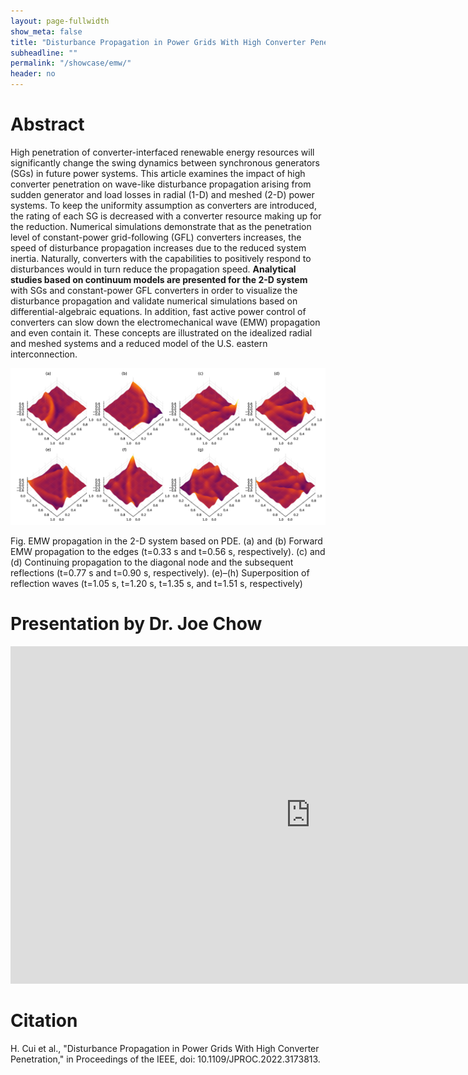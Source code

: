 ```yaml
---
layout: page-fullwidth
show_meta: false
title: "Disturbance Propagation in Power Grids With High Converter Penetration"
subheadline: ""
permalink: "/showcase/emw/"
header: no
---
```


# Abstract

High penetration of converter-interfaced renewable energy resources will significantly change the swing dynamics between synchronous generators (SGs) in future power systems. This article examines the impact of high converter penetration on wave-like disturbance propagation arising from sudden generator and load losses in radial (1-D) and meshed (2-D) power systems. To keep the uniformity assumption as converters are introduced, the rating of each SG is decreased with a converter resource making up for the reduction. Numerical simulations demonstrate that as the penetration level of constant-power grid-following (GFL) converters increases, the speed of disturbance propagation increases due to the reduced system inertia. Naturally, converters with the capabilities to positively respond to disturbances would in turn reduce the propagation speed. **Analytical studies based on continuum models are presented for the 2-D system** with SGs and constant-power GFL converters in order to visualize the disturbance propagation and validate numerical simulations based on differential-algebraic equations. In addition, fast active power control of converters can slow down the electromechanical wave (EMW) propagation and even contain it. These concepts are illustrated on the idealized radial and meshed systems and a reduced model of the U.S. eastern interconnection.

![EMW](/images/showcase/emw.png)

Fig. EMW propagation in the 2-D system based on PDE. (a) and (b) Forward EMW propagation to the edges (t=0.33 s and t=0.56 s,
respectively). (c) and (d) Continuing propagation to the diagonal node and the subsequent reflections (t=0.77 s and t=0.90 s,
respectively). (e)–(h) Superposition of reflection waves (t=1.05 s, t=1.20 s, t=1.35 s, and t=1.51 s, respectively)

# Presentation by Dr. Joe Chow

<iframe width="960" height="540" src="https://www.youtube.com/embed/EPEy3ocCDUk" frameborder="0" allowfullscreen></iframe>

# Citation

H. Cui et al., "Disturbance Propagation in Power Grids With High Converter Penetration," in Proceedings of the IEEE, doi: 10.1109/JPROC.2022.3173813.
